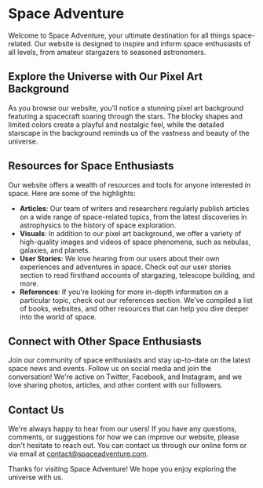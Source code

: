 <!--font:Cinzel Decorative-->

# Space Adventure

Welcome to Space Adventure, your ultimate destination for all things space-related. Our website is designed to inspire and inform space enthusiasts of all levels, from amateur stargazers to seasoned astronomers.

## Explore the Universe with Our Pixel Art Background

As you browse our website, you'll notice a stunning pixel art background featuring a spacecraft soaring through the stars. The blocky shapes and limited colors create a playful and nostalgic feel, while the detailed starscape in the background reminds us of the vastness and beauty of the universe.

## Resources for Space Enthusiasts

Our website offers a wealth of resources and tools for anyone interested in space. Here are some of the highlights:

- **Articles**: Our team of writers and researchers regularly publish articles on a wide range of space-related topics, from the latest discoveries in astrophysics to the history of space exploration.
- **Visuals**: In addition to our pixel art background, we offer a variety of high-quality images and videos of space phenomena, such as nebulas, galaxies, and planets.
- **User Stories**: We love hearing from our users about their own experiences and adventures in space. Check out our user stories section to read firsthand accounts of stargazing, telescope building, and more.
- **References**: If you're looking for more in-depth information on a particular topic, check out our references section. We've compiled a list of books, websites, and other resources that can help you dive deeper into the world of space.

## Connect with Other Space Enthusiasts

Join our community of space enthusiasts and stay up-to-date on the latest space news and events. Follow us on social media and join the conversation! We're active on Twitter, Facebook, and Instagram, and we love sharing photos, articles, and other content with our followers.

## Contact Us

We're always happy to hear from our users! If you have any questions, comments, or suggestions for how we can improve our website, please don't hesitate to reach out. You can contact us through our online form or via email at [contact@spaceadventure.com](mailto:contact@spaceadventure.com).

Thanks for visiting Space Adventure! We hope you enjoy exploring the universe with us.

<!--

Write me content for website with wallpaper which alt text is:

"A pixel art depiction of a spacecraft, with blocky shapes and limited colors creating a nostalgic and playful feel."

The name/title of the page should not be 1:1 copy of the alt text but rather a real content of the website which is using this wallpaper.

- Use markdown format 
- Start with heading
- Heading should be short and concise
- The content should look like a real website 
- The website should not be about the wallpaper, wallpaper is just a related background
- Heading should be contain work "wallpaper" or "background"
- Include real sections like references, contact, user stories, etc. use things relevant to the page purpose.
- Feel free to use structure like headings, bullets, numbering, blockquotes, paragraphs, horizontal lines, etc.
- You can use formatting like bold or _italic_
- You can include UTF-8 emojis
- Links should be only #hash anchors (and you can refer to the document itself)
- Do not include images


---


# Space Adventure: Explore the Universe with Our Pixel Art Wallpaper

Welcome to Space Adventure, where you can embark on a journey through the cosmos without ever leaving your computer screen. Our website offers a variety of resources and tools for space enthusiasts, including informative articles, stunning visuals, and engaging user stories.

## Our Pixel Art Wallpaper

As you browse our website, you'll notice a pixel art depiction of a spacecraft in the background. This wallpaper is designed to create a nostalgic and playful feel, while also inspiring your imagination and sense of adventure. The blocky shapes and limited colors of the spacecraft harken back to classic video games and sci-fi movies, while the detailed starscape in the background reminds us of the vastness and beauty of the universe.

## Resources for Space Enthusiasts

Whether you're a seasoned astronomer or just starting to explore the wonders of space, our website has something for everyone. Here are some of the resources you'll find:

- **Articles**: Our team of writers and researchers regularly publish articles on a wide range of space-related topics, from the latest discoveries in astrophysics to the history of space exploration.
- **Visuals**: In addition to our pixel art wallpaper, we offer a variety of high-quality images and videos of space phenomena, such as nebulas, galaxies, and planets.
- **User Stories**: We love hearing from our users about their own experiences and adventures in space. Check out our user stories section to read firsthand accounts of stargazing, telescope building, and more.
- **References**: If you're looking for more in-depth information on a particular topic, check out our references section. We've compiled a list of books, websites, and other resources that can help you dive deeper into the world of space.

## Contact Us

We're always happy to hear from our users! If you have any questions, comments, or suggestions for how we can improve our website, please don't hesitate to reach out. You can contact us through our online form or via email at [contact@spaceadventure.com](mailto:contact@spaceadventure.com).

## Join the Space Adventure Community

Don't miss out on the latest space news and updates! Follow us on social media and join our community of space enthusiasts. We're active on Twitter, Facebook, and Instagram, and we love sharing photos, articles, and other content with our followers.

Thanks for visiting Space Adventure! We hope you enjoy exploring the universe with us.


---


Heading should not include word "wallpaper". The website should not be about the wallpaper itself, wallpaper is just a related background, rewrite whole content.


---


# Discover the Wonders of Space with Space Adventure

Welcome to Space Adventure, your ultimate destination for all things space-related. Our website is designed to inspire and inform space enthusiasts of all levels, from amateur stargazers to seasoned astronomers.

## Explore the Universe with Our Pixel Art Background

As you browse our website, you'll notice a stunning pixel art background featuring a spacecraft soaring through the stars. The blocky shapes and limited colors create a playful and nostalgic feel, while the detailed starscape in the background reminds us of the vastness and beauty of the universe.

## Resources for Space Enthusiasts

Our website offers a wealth of resources and tools for anyone interested in space. Here are some of the highlights:

- **Articles**: Our team of writers and researchers regularly publish articles on a wide range of space-related topics, from the latest discoveries in astrophysics to the history of space exploration.
- **Visuals**: In addition to our pixel art background, we offer a variety of high-quality images and videos of space phenomena, such as nebulas, galaxies, and planets.
- **User Stories**: We love hearing from our users about their own experiences and adventures in space. Check out our user stories section to read firsthand accounts of stargazing, telescope building, and more.
- **References**: If you're looking for more in-depth information on a particular topic, check out our references section. We've compiled a list of books, websites, and other resources that can help you dive deeper into the world of space.

## Connect with Other Space Enthusiasts

Join our community of space enthusiasts and stay up-to-date on the latest space news and events. Follow us on social media and join the conversation! We're active on Twitter, Facebook, and Instagram, and we love sharing photos, articles, and other content with our followers.

## Contact Us

We're always happy to hear from our users! If you have any questions, comments, or suggestions for how we can improve our website, please don't hesitate to reach out. You can contact us through our online form or via email at [contact@spaceadventure.com](mailto:contact@spaceadventure.com).

Thanks for visiting Space Adventure! We hope you enjoy exploring the universe with us.

-->
